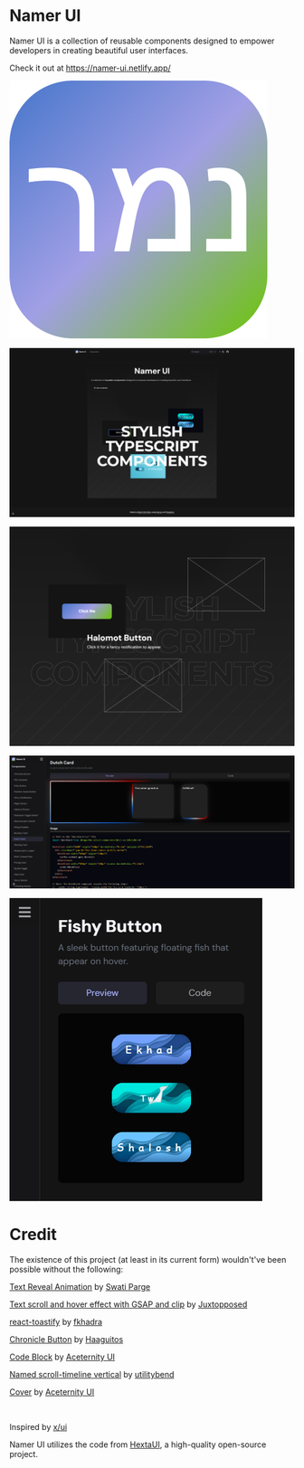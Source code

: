 # Namer UI
Namer UI is a collection of reusable components designed to empower developers in creating beautiful user interfaces.

Check it out at https://namer-ui.netlify.app/

![Alt Logo](https://raw.githubusercontent.com/Northstrix/namer-ui/refs/heads/main/screenshots/456x456px-logo.png)

![Alt Home page](https://github.com/Northstrix/namer-ui/blob/main/screenshots/home-page.png?raw=true)

![Alt Hero section](https://github.com/Northstrix/namer-ui/blob/main/screenshots/hero-section.png?raw=true)

![Alt The Dutch card component](https://github.com/Northstrix/namer-ui/blob/main/screenshots/Dutch%20Card.png?raw=true)

![Alt Mobile view](https://github.com/Northstrix/namer-ui/blob/main/screenshots/Mobile%20View.png?raw=true)

# Credit

The existence of this project (at least in its current form) wouldn't've been possible without the following:

[Text Reveal Animation](https://codepen.io/swatiparge/pen/LYVMEag) by [Swati Parge](https://codepen.io/swatiparge)

[Text scroll and hover effect with GSAP and clip](https://codepen.io/Juxtopposed/pen/mdQaNbG) by [Juxtopposed](https://codepen.io/Juxtopposed)

[react-toastify](https://github.com/fkhadra/react-toastify) by [fkhadra](https://github.com/fkhadra)

[Chronicle Button](https://codepen.io/Haaguitos/pen/OJrVZdJ) by [Haaguitos](https://codepen.io/Haaguitos)

[Code Block](https://ui.aceternity.com/components/code-block) by [Aceternity UI](https://ui.aceternity.com)

[Named scroll-timeline vertical](https://codepen.io/utilitybend/pen/VwBRNwm) by [utilitybend](https://codepen.io/utilitybend)

[Cover](https://ui.aceternity.com/components/container-cover) by [Aceternity UI](https://ui.aceternity.com/components/container-cover)

</br>

Inspired by [x/ui](https://ui.3x.gl/)

Namer UI utilizes the code from [HextaUI](https://github.com/preetsuthar17/HextaUI), a high-quality open-source project.
